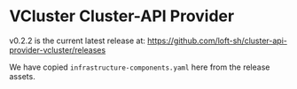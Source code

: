 # VCluster Cluster-API Provider

v0.2.2 is the current latest release at: https://github.com/loft-sh/cluster-api-provider-vcluster/releases

We have copied `infrastructure-components.yaml` here from the release assets.

